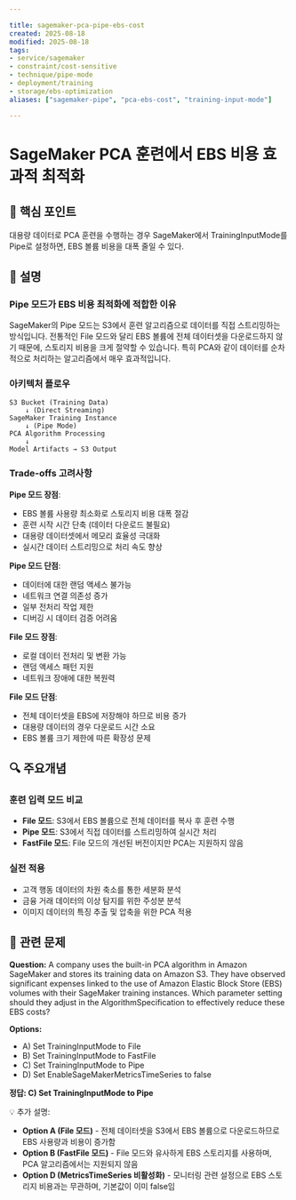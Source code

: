 ```yaml
---

title: sagemaker-pca-pipe-ebs-cost
created: 2025-08-18
modified: 2025-08-18
tags:
- service/sagemaker
- constraint/cost-sensitive
- technique/pipe-mode
- deployment/training
- storage/ebs-optimization
aliases: ["sagemaker-pipe", "pca-ebs-cost", "training-input-mode"]

---
```


# SageMaker PCA 훈련에서 EBS 비용 효과적 최적화

## 🎯 핵심 포인트

대용량 데이터로 PCA 훈련을 수행하는 경우 SageMaker에서 TrainingInputMode를 Pipe로 설정하면, EBS 볼륨 비용을 대폭 줄일 수 있다.

## 📝 설명

### Pipe 모드가 EBS 비용 최적화에 적합한 이유

SageMaker의 Pipe 모드는 S3에서 훈련 알고리즘으로 데이터를 직접 스트리밍하는 방식입니다. 전통적인 File 모드와 달리 EBS 볼륨에 전체 데이터셋을 다운로드하지 않기 때문에, 스토리지 비용을 크게 절약할 수 있습니다. 특히 PCA와 같이 데이터를 순차적으로 처리하는 알고리즘에서 매우 효과적입니다.

### 아키텍처 플로우

```
S3 Bucket (Training Data) 
    ↓ (Direct Streaming)
SageMaker Training Instance 
    ↓ (Pipe Mode)
PCA Algorithm Processing
    ↓
Model Artifacts → S3 Output
```

### Trade-offs 고려사항

**Pipe 모드 장점**:
- EBS 볼륨 사용량 최소화로 스토리지 비용 대폭 절감
- 훈련 시작 시간 단축 (데이터 다운로드 불필요)
- 대용량 데이터셋에서 메모리 효율성 극대화
- 실시간 데이터 스트리밍으로 처리 속도 향상

**Pipe 모드 단점**:
- 데이터에 대한 랜덤 액세스 불가능
- 네트워크 연결 의존성 증가
- 일부 전처리 작업 제한
- 디버깅 시 데이터 검증 어려움

**File 모드 장점**:
- 로컬 데이터 전처리 및 변환 가능
- 랜덤 액세스 패턴 지원
- 네트워크 장애에 대한 복원력

**File 모드 단점**:
- 전체 데이터셋을 EBS에 저장해야 하므로 비용 증가
- 대용량 데이터의 경우 다운로드 시간 소요
- EBS 볼륨 크기 제한에 따른 확장성 문제

## 🔍 주요개념

### 훈련 입력 모드 비교

- **File 모드**: S3에서 EBS 볼륨으로 전체 데이터를 복사 후 훈련 수행
- **Pipe 모드**: S3에서 직접 데이터를 스트리밍하여 실시간 처리
- **FastFile 모드**: File 모드의 개선된 버전이지만 PCA는 지원하지 않음

### 실전 적용

- 고객 행동 데이터의 차원 축소를 통한 세분화 분석
- 금융 거래 데이터의 이상 탐지를 위한 주성분 분석
- 이미지 데이터의 특징 추출 및 압축을 위한 PCA 적용

## 📝 관련 문제

**Question:** A company uses the built-in PCA algorithm in Amazon SageMaker and stores its training data on Amazon S3. They have observed significant expenses linked to the use of Amazon Elastic Block Store (EBS) volumes with their SageMaker training instances. Which parameter setting should they adjust in the AlgorithmSpecification to effectively reduce these EBS costs?

**Options:**

- A) Set TrainingInputMode to File
- B) Set TrainingInputMode to FastFile
- C) Set TrainingInputMode to Pipe
- D) Set EnableSageMakerMetricsTimeSeries to false

**정답: C) Set TrainingInputMode to Pipe**

💡 추가 설명:

- **Option A (File 모드)** - 전체 데이터셋을 S3에서 EBS 볼륨으로 다운로드하므로 EBS 사용량과 비용이 증가함
- **Option B (FastFile 모드)** - File 모드와 유사하게 EBS 스토리지를 사용하며, PCA 알고리즘에서는 지원되지 않음  
- **Option D (MetricsTimeSeries 비활성화)** - 모니터링 관련 설정으로 EBS 스토리지 비용과는 무관하며, 기본값이 이미 false임